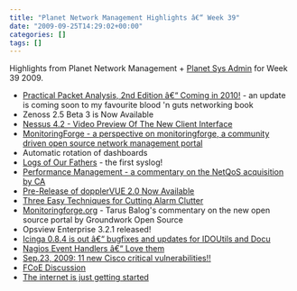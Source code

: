```yaml
---
title: "Planet Network Management Highlights â€“ Week 39"
date: "2009-09-25T14:29:02+00:00"
categories: []
tags: []
---
```


Highlights from Planet Network Management + <a href="http://planetsysadmin.com/">Planet Sys Admin</a> for Week 39 2009.
<ul>
	<li><a href="http://web.archive.org/web/20100515065911/http://www.chrissanders.org:80/?p=295">Practical Packet Analysis, 2nd Edition â€“ Coming in 2010!</a> - an update is coming soon to my favourite blood 'n guts networking book</li>
	<li>Zenoss 2.5 Beta 3 is Now Available</li>
	<li><a href="http://blog.tenablesecurity.com/2009/09/nessus-42---video-preview-of-the-new-client-interface.html">Nessus 4.2 - Video Preview Of The New Client Interface</a></li>
	<li><a href="http://www.krisbuytaert.be/blog/monitoringforge">MonitoringForge - a perspective on monitoringforge, a community driven open source network management portal</a></li>
	<li>Automatic rotation of dashboards</li>
	<li><a href="http://blog.tenablesecurity.com/2009/09/logs-of-our-fathers.html">Logs of Our Fathers</a> - the first syslog!</li>
	<li><a href="http://feedproxy.google.com/%7Er/AMonitoringOdysseywithMonolithSoftware/%7E3/kt8ZxvUloZo/">Performance Management - a commentary on the NetQoS acquisition by CA</a></li>
	<li><a href="http://thenetworkzone.blogspot.com/2009/09/pre-release-of-dopplervue-20-now.html">Pre-Release of dopplerVUE 2.0 Now Available</a></li>
	<li><a href="http://thenetworkzone.blogspot.com/2009/09/three-easy-techniques-for-cutting-alarm.html">Three Easy Techniques for Cutting Alarm Clutter</a></li>
	<li><a href="http://www.adventuresinoss.com/?p=1117">Monitoringforge.org</a> - Tarus Balog's commentary on the new open source portal by Groundwork Open Source</li>
	<li>Opsview Enterprise 3.2.1 released!</li>
	<li><a href="http://www.icinga.org/2009/09/16/icinga-0-8-4-is-out-bugfixes-and-updates-for-idoutils-and-docu/">Icinga 0.8.4 is out â€“ bugfixes and updates for IDOUtils and Docu</a></li>
	<li><a href="http://community.nagios.org/2009/09/15/nagios-event-handlers-love-them/">Nagios Event Handlers â€“ Love them</a></li>
	<li><a href="http://www.ciscozine.com/2009/09/25/sep-23-2009-11-new-cisco-critical-vulnerabilities/">Sep.23, 2009: 11 new Cisco critical vulnerabilities!!</a></li>
	<li><a href="http://www.standalone-sysadmin.com/blog/2009/09/fcoe-discussion/">FCoE Discussion</a></li>
	<li><a href="http://everythingsysadmin.com/2009/09/the-internet-is-just-getting-s.html">The internet is just getting started</a></li>
</ul>

